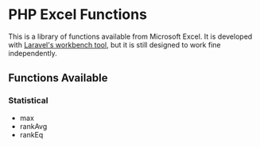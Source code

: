 PHP Excel Functions
==============

This is a library of functions available from Microsoft Excel. It is developed with [Laravel's workbench tool](http://laravel.com/docs/packages), but it is still designed to work fine independently.

Functions Available
------

### Statistical

* max
* rankAvg
* rankEq